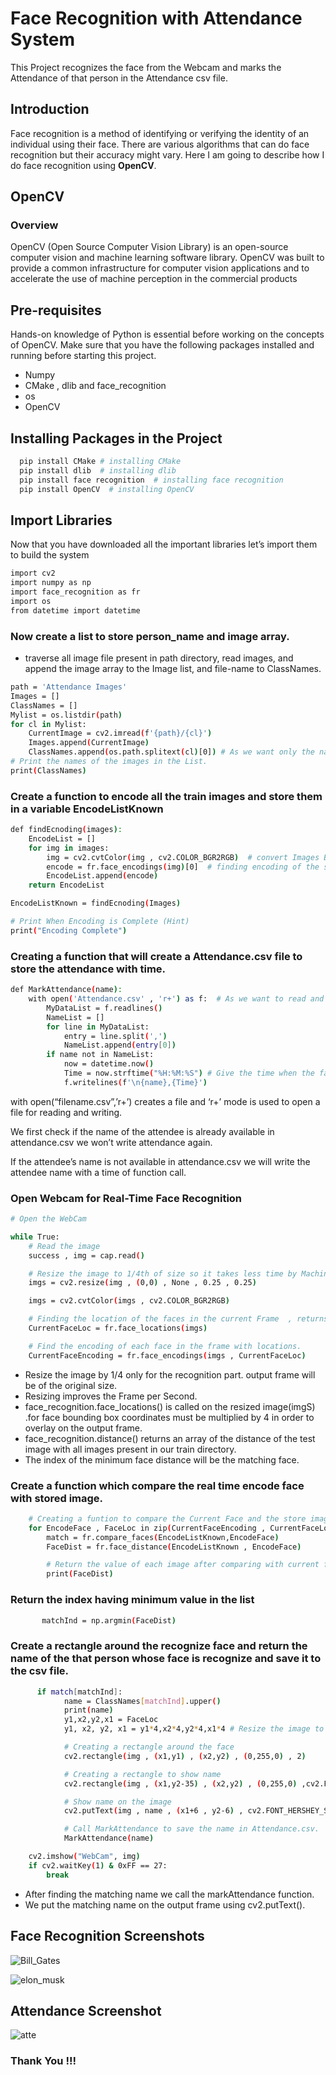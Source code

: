 
# Face Recognition with Attendance System

This Project recognizes the face from the Webcam and marks the Attendance of that person in the Attendance csv file.

## Introduction

Face recognition is a method of identifying or verifying the identity of an individual using their face. There are various algorithms that can do face recognition but their accuracy might vary. Here I am going to describe how I do face recognition using **OpenCV**.

## OpenCV
### Overview
OpenCV (Open Source Computer Vision Library) is an open-source computer vision and machine learning software library. OpenCV was built to provide a common infrastructure for computer vision applications and to accelerate the use of machine perception in the commercial products








## Pre-requisites
Hands-on knowledge of Python is essential before working on the concepts of OpenCV. Make sure that you have the following packages installed and running before starting this project.
 - Numpy
 - CMake , dlib and face_recognition
 - os
 - OpenCV


## Installing Packages in the Project


```bash
  pip install CMake # installing CMake 
  pip install dlib  # installing dlib 
  pip install face recognition  # installing face recognition
  pip install OpenCV  # installing OpenCV
```


## Import Libraries

Now that you have downloaded all the important libraries let’s import them to build the system

```bash 
import cv2
import numpy as np
import face_recognition as fr
import os
from datetime import datetime
```
 ### Now create a list to store person_name and image array.
 - traverse all image file present in path directory, read images, and append the image array to the Image list, and file-name to ClassNames.

```bash 
path = 'Attendance Images'
Images = []
ClassNames = []
Mylist = os.listdir(path)
for cl in Mylist:
    CurrentImage = cv2.imread(f'{path}/{cl}')
    Images.append(CurrentImage)
    ClassNames.append(os.path.splitext(cl)[0]) # As we want only the name of the image not type
# Print the names of the images in the List.
print(ClassNames)
```
### Create a function to encode all the train images and store them in a variable EncodeListKnown
```bash 
def findEcnoding(images):
    EncodeList = []
    for img in images:
        img = cv2.cvtColor(img , cv2.COLOR_BGR2RGB)  # convert Images BGR TO RGB
        encode = fr.face_encodings(img)[0]  # finding encoding of the store images
        EncodeList.append(encode)
    return EncodeList

EncodeListKnown = findEcnoding(Images)

# Print When Encoding is Complete (Hint)
print("Encoding Complete")
```

### Creating a function that will create a Attendance.csv file to store the attendance with time.

```bash
def MarkAttendance(name):
    with open('Attendance.csv' , 'r+') as f:  # As we want to read and write in the file at the same time
        MyDataList = f.readlines()
        NameList = []
        for line in MyDataList:
            entry = line.split(',')
            NameList.append(entry[0])
        if name not in NameList:
            now = datetime.now()
            Time = now.strftime("%H:%M:%S") # Give the time when the faces are matched
            f.writelines(f'\n{name},{Time}')
```
with open(“filename.csv”,’r+’) creates a file and ‘r+’ mode is used to open a file for reading and writing.

We first check if the name of the attendee is already available in attendance.csv we won’t write attendance again.

If the attendee’s name is not available in attendance.csv we will write the attendee name with a time of function call.

### Open Webcam for Real-Time Face Recognition
```bash 
# Open the WebCam

while True:
    # Read the image
    success , img = cap.read()

    # Resize the image to 1/4th of size so it takes less time by Machine to compare the image.
    imgs = cv2.resize(img , (0,0) , None , 0.25 , 0.25)

    imgs = cv2.cvtColor(imgs , cv2.COLOR_BGR2RGB)

    # Finding the location of the faces in the current Frame  , returns the coordinates of the faces.
    CurrentFaceLoc = fr.face_locations(imgs)

    # Find the encoding of each face in the frame with locations.
    CurrentFaceEncoding = fr.face_encodings(imgs , CurrentFaceLoc)

```
- Resize the image by 1/4 only for the recognition part. output frame will be of the original size.
- Resizing improves the Frame per Second.
- face_recognition.face_locations() is called on the resized image(imgS) .for face bounding box coordinates must be multiplied by 4 in order to overlay on the output frame.
- face_recognition.distance() returns an array of the distance of the test image with all images present in our train directory.
- The index of the minimum face distance will be the matching face.

### Create a function which compare the real time encode face with stored image.
``` bash
    # Creating a funtion to compare the Current Face and the store image of the Person
    for EncodeFace , FaceLoc in zip(CurrentFaceEncoding , CurrentFaceLoc):
        match = fr.compare_faces(EncodeListKnown,EncodeFace)
        FaceDist = fr.face_distance(EncodeListKnown , EncodeFace)

        # Return the value of each image after comparing with current face lower the value more chances of the face of same person.
        print(FaceDist)

```
###  Return the index having minimum value in the list

``` bash
       matchInd = np.argmin(FaceDist)
```
### Create a rectangle around the recognize face and return the name of the that person whose face is recognize and save it to the csv file.

```bash
      if match[matchInd]:
            name = ClassNames[matchInd].upper()
            print(name)
            y1,x2,y2,x1 = FaceLoc
            y1, x2, y2, x1 = y1*4,x2*4,y2*4,x1*4 # Resize the image to original

            # Creating a rectangle around the face
            cv2.rectangle(img , (x1,y1) , (x2,y2) , (0,255,0) , 2)

            # Creating a rectangle to show name
            cv2.rectangle(img , (x1,y2-35) , (x2,y2) , (0,255,0) ,cv2.FILLED)

            # Show name on the image
            cv2.putText(img , name , (x1+6 , y2-6) , cv2.FONT_HERSHEY_SIMPLEX , 1 , (255,255,255) , 2)

            # Call MarkAttendance to save the name in Attendance.csv.
            MarkAttendance(name)

    cv2.imshow("WebCam", img)
    if cv2.waitKey(1) & 0xFF == 27:
        break
```
- After finding the matching name we call the markAttendance function.
- We put the matching name on the output frame using cv2.putText().






## Face Recognition Screenshots

![Bill_Gates](https://user-images.githubusercontent.com/83868776/177783968-c7b87449-6016-4552-892c-b2bbc3469bf7.png)

![elon_musk](https://user-images.githubusercontent.com/83868776/177784206-bf6b446b-f0f9-4787-acc6-ef75df43b37d.png)

## Attendance Screenshot

![atte](https://user-images.githubusercontent.com/83868776/177784711-f4a869d8-91f5-4041-b6f1-304be71b85d7.png)

### Thank You !!!
